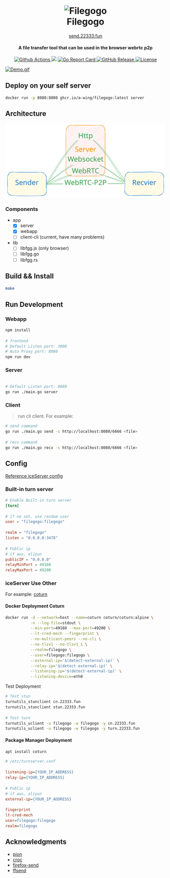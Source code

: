 <h1 align="center">
  <img src="./webapp/public/logo512.png" alt="Filegogo" width="200">
  <br>Filegogo<br>
</h1>

<p align="center">
  <a href="https://send.22333.fun">send.22333.fun</a>
</p>

<h4 align="center">A file transfer tool that can be used in the browser webrtc p2p</h4>

<p align="center">
  <a href="https://github.com/a-wing/filegogo/actions">
    <img src="https://github.com/a-wing/filegogo/workflows/ci/badge.svg" alt="Github Actions">
  </a>
  <img src="https://img.shields.io/github/go-mod/go-version/a-wing/filegogo">
  <a href="https://goreportcard.com/report/github.com/a-wing/filegogo">
    <img src="https://goreportcard.com/badge/github.com/a-wing/filegogo" alt="Go Report Card">
  </a>
  <a href="https://github.com/a-wing/filegogo/releases">
    <img src="https://img.shields.io/github/release/a-wing/filegogo/all.svg" alt="GitHub Release">
  </a>
  <a href="https://github.com/a-wing/filegogo/blob/master/LICENSE">
    <img src="https://img.shields.io/github/license/a-wing/filegogo.svg?maxAge=2592000" alt="License">
  </a>
</p>

[![Demo.gif](https://i.postimg.cc/wTyzyHMc/Peek-2020-10-24-11-29.gif)](https://postimg.cc/8jS992hj)

## Deploy on your self server

```bash
docker run -p 8080:8080 ghcr.io/a-wing/filegogo:latest server
```

## Architecture

![filegogo-arch](./filegogo-arch.excalidraw.svg)

### Components

- app
  - [x] server
  - [x] webapp
  - [ ] client-cli (current, have many problems)
- lib
  - [ ] libfgg.js (only browser)
  - [ ] libfgg.go
  - [ ] libfgg.rs

## Build && Install

```sh
make
```

## Run Development

### Webapp

```bash
npm install

# frontend
# Default Listen port: 3000
# Auto Proxy port: 8080
npm run dev
```

### Server

```bash

# Default Listen port: 8080
go run ./main.go server
```

### Client

> run cli client. For example:

```bash
# send command
go run ./main.go send -s http://localhost:8080/6666 <file>

# recv command
go run ./main.go recv -s http://localhost:8080/6666 <file>
```

## Config

[Reference iceServer config](https://developer.mozilla.org/en-US/docs/Web/API/RTCIceServer)

### Built-in turn server

```toml
# Enable Built-in turn server
[turn]

# if no set, use random user
user = "filegogo:filegogo"

realm = "filegogo"
listen = "0.0.0.0:3478"

# Public ip
# if aws, aliyun
publicIP = "0.0.0.0"
relayMinPort = 49160
relayMaxPort = 49200
```

### iceServer Use Other

For example: [coturn](https://github.com/coturn/coturn)

#### Docker Deployment Coturn

```bash
docker run -d --network=host --name=coturn coturn/coturn:alpine \
           -n --log-file=stdout \
           --min-port=49160 --max-port=49200 \
           --lt-cred-mech --fingerprint \
           --no-multicast-peers --no-cli \
           --no-tlsv1 --no-tlsv1_1 \
           --realm=filegogo \
           --user=filegogo:filegogo \
           --external-ip='$(detect-external-ip)' \
           --relay-ip='$(detect-external-ip)' \
           --listening-ip='$(detect-external-ip)' \
           --listening-device=eth0
```

Test Deployment

```bash
# Test stun
turnutils_stunclient cn.22333.fun
turnutils_stunclient stun.22333.fun

# Test turn
turnutils_uclient -u filegogo -w filegogo -y cn.22333.fun
turnutils_uclient -u filegogo -w filegogo -y turn.22333.fun
```

#### Package Manager Deployment

```sh
apt install coturn
```

```ini
# /etc/turnserver.conf

listening-ip={YOUR_IP_ADDRESS}
relay-ip={YOUR_IP_ADDRESS}

# Public ip
# if aws, aliyun
external-ip={YOUR_IP_ADDRESS}

fingerprint
lt-cred-mech
user=filegogo:filegogo
realm=filegogo

```

## Acknowledgments

- [pion](https://github.com/pion/webrtc)
- [croc](https://github.com/schollz/croc)
- [firefox-send](https://github.com/mozilla/send)
- [ffsend](https://github.com/timvisee/ffsend)


